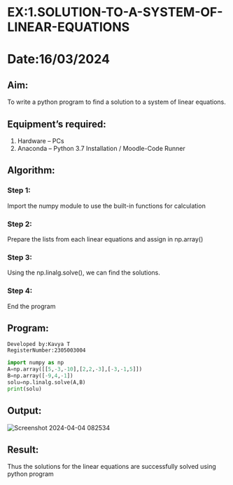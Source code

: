 # EX:1.SOLUTION-TO-A-SYSTEM-OF-LINEAR-EQUATIONS

# Date:16/03/2024

## Aim:
To write a python program to find a solution to a system of linear equations.
## Equipment’s required:
1. 	Hardware – PCs
2. 	Anaconda – Python 3.7 Installation / Moodle-Code Runner
   
## Algorithm:
### Step 1: 
Import the numpy module to use the built-in functions for calculation
### Step 2: 
Prepare the lists from each linear equations and assign in np.array()
### Step 3: 
Using the np.linalg.solve(), we can find the solutions.
### Step 4: 
End the program

## Program:
```
Developed by:Kavya T 
RegisterNumber:2305003004  

`````
```python
import numpy as np
A=np.array([[5,-3,-10],[2,2,-3],[-3,-1,5]])
B=np.array([-9,4,-1])
solu=np.linalg.solve(A,B)
print(solu)
```
## Output:
![Screenshot 2024-04-04 082534](https://github.com/Ayvak16122005/-SOLUTION-TO-A-SYSTEM-OF-LINEAR-EQUATIONS/assets/147690197/fe248d3b-f871-454e-8817-2d1c893b6397)

## Result: 
Thus the solutions for the linear equations are successfully solved using python program

